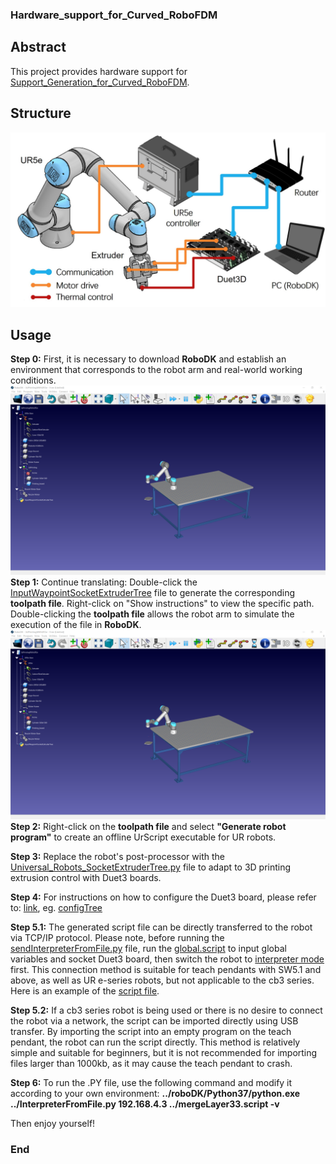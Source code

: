 ### Hardware_support_for_Curved_RoboFDM
## Abstract
This project provides hardware support for [Support_Generation_for_Curved_RoboFDM](https://github.com/zhangty019/Support_Generation_for_Curved_RoboFDM).
## Structure

![](Figures/UR5esetup.png)
## Usage

**Step 0:**
First, it is necessary to download **RoboDK** and establish an environment that corresponds to the robot arm and real-world working conditions.
![](Figures/RoboDK_setting_up.png)
**Step 1:**
Continue translating: Double-click the [InputWaypointSocketExtruderTree](InputWaypointSocketExtruderTree.py) file to generate the corresponding **toolpath file**. Right-click on "Show instructions" to view the specific path. Double-clicking the **toolpath file** allows the robot arm to simulate the execution of the file in **RoboDK**.
![](Figures/RoboDK_setting_up.png)
**Step 2:** Right-click on the **toolpath file** and select **"Generate robot program"** to create an offline UrScript executable for UR robots.

**Step 3:** Replace the robot's post-processor with the [Universal_Robots_SocketExtruderTree.py](Universal_Robots_SocketExtruderTree.py) file to adapt to 3D printing extrusion control with Duet3 boards. 

**Step 4:** For instructions on how to configure the Duet3 board, please refer to: [link](https://docs.duet3d.com/User_manual/Overview/Getting_started_Duet_3_MB6HC), eg. [configTree](configTree.rar)

**Step 5.1:** The generated script file can be directly transferred to the robot via TCP/IP protocol. Please note, before running the [sendInterpreterFromFile.py](sendInterpreterFromFile.py) file, run the [global.script](global.script) to input global variables and socket Duet3 board, then switch the robot to [interpreter mode](interpreterMode.script) first. This connection method is suitable for teach pendants with SW5.1 and above, as well as UR e-series robots, but not applicable to the cb3 series. Here is an example of the [script file](mergeLayer33.script).

**Step 5.2:** If a cb3 series robot is being used or there is no desire to connect the robot via a network, the script can be imported directly using USB transfer. By importing the script into an empty program on the teach pendant, the robot can run the script directly. This method is relatively simple and suitable for beginners, but it is not recommended for importing files larger than 1000kb, as it may cause the teach pendant to crash.

**Step 6:**  To run the .PY file, use the following command and modify it according to your own environment: **../roboDK/Python37/python.exe ../InterpreterFromFile.py 192.168.4.3 ../mergeLayer33.script -v**

Then enjoy yourself!

### End
